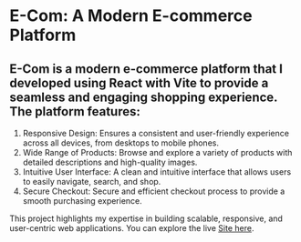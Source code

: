 # E-Com: A Modern E-commerce Platform
## E-Com is a modern e-commerce platform that I developed using React with Vite to provide a seamless and engaging shopping experience. The platform features:
1. Responsive Design: Ensures a consistent and user-friendly experience across all devices, from desktops to mobile phones.
2. Wide Range of Products: Browse and explore a variety of products with detailed descriptions and high-quality images.
3. Intuitive User Interface: A clean and intuitive interface that allows users to easily navigate, search, and shop.
4. Secure Checkout: Secure and efficient checkout process to provide a smooth purchasing experience.

This project highlights my expertise in building scalable, responsive, and user-centric web applications. You can explore the live [Site here]("https://e-com-three-tan.vercel.app/").
